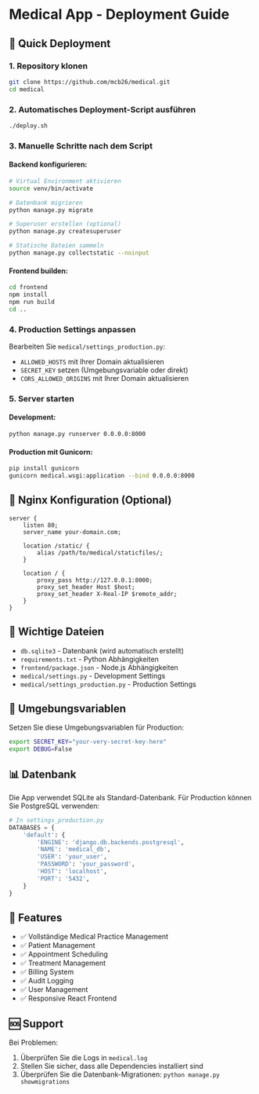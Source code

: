 # Medical App - Deployment Guide

## 🚀 Quick Deployment

### 1. Repository klonen
```bash
git clone https://github.com/mcb26/medical.git
cd medical
```

### 2. Automatisches Deployment-Script ausführen
```bash
./deploy.sh
```

### 3. Manuelle Schritte nach dem Script

#### Backend konfigurieren:
```bash
# Virtual Environment aktivieren
source venv/bin/activate

# Datenbank migrieren
python manage.py migrate

# Superuser erstellen (optional)
python manage.py createsuperuser

# Statische Dateien sammeln
python manage.py collectstatic --noinput
```

#### Frontend builden:
```bash
cd frontend
npm install
npm run build
cd ..
```

### 4. Production Settings anpassen

Bearbeiten Sie `medical/settings_production.py`:
- `ALLOWED_HOSTS` mit Ihrer Domain aktualisieren
- `SECRET_KEY` setzen (Umgebungsvariable oder direkt)
- `CORS_ALLOWED_ORIGINS` mit Ihrer Domain aktualisieren

### 5. Server starten

#### Development:
```bash
python manage.py runserver 0.0.0.0:8000
```

#### Production mit Gunicorn:
```bash
pip install gunicorn
gunicorn medical.wsgi:application --bind 0.0.0.0:8000
```

## 🔧 Nginx Konfiguration (Optional)

```nginx
server {
    listen 80;
    server_name your-domain.com;

    location /static/ {
        alias /path/to/medical/staticfiles/;
    }

    location / {
        proxy_pass http://127.0.0.1:8000;
        proxy_set_header Host $host;
        proxy_set_header X-Real-IP $remote_addr;
    }
}
```

## 📁 Wichtige Dateien

- `db.sqlite3` - Datenbank (wird automatisch erstellt)
- `requirements.txt` - Python Abhängigkeiten
- `frontend/package.json` - Node.js Abhängigkeiten
- `medical/settings.py` - Development Settings
- `medical/settings_production.py` - Production Settings

## 🔐 Umgebungsvariablen

Setzen Sie diese Umgebungsvariablen für Production:
```bash
export SECRET_KEY="your-very-secret-key-here"
export DEBUG=False
```

## 📊 Datenbank

Die App verwendet SQLite als Standard-Datenbank. Für Production können Sie PostgreSQL verwenden:

```python
# In settings_production.py
DATABASES = {
    'default': {
        'ENGINE': 'django.db.backends.postgresql',
        'NAME': 'medical_db',
        'USER': 'your_user',
        'PASSWORD': 'your_password',
        'HOST': 'localhost',
        'PORT': '5432',
    }
}
```

## 🎯 Features

- ✅ Vollständige Medical Practice Management
- ✅ Patient Management
- ✅ Appointment Scheduling
- ✅ Treatment Management
- ✅ Billing System
- ✅ Audit Logging
- ✅ User Management
- ✅ Responsive React Frontend

## 🆘 Support

Bei Problemen:
1. Überprüfen Sie die Logs in `medical.log`
2. Stellen Sie sicher, dass alle Dependencies installiert sind
3. Überprüfen Sie die Datenbank-Migrationen: `python manage.py showmigrations`
